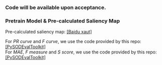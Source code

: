 ### Code will be available upon acceptance.

### Pretrain Model & Pre-calculated Saliency Map
Pre-calculated saliency map: [[Baidu xaut]](https://pan.baidu.com/s/1fPU1nKtBuZSDf4910N1-wg?pwd=xaut)

For *PR curve* and *F curve*, we use the code provided by this repo: [[PySODEvalToolkit]](https://github.com/lartpang/PySODEvalToolkit)\
For *MAE*, *F measure* and *S score*, we use the code provided by this repo: [[PySODEvalToolkit]](https://github.com/lartpang/PySODEvalToolkit)
